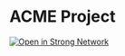 # ACME Project

[![Open in Strong Network](https://strong.network/assets/images/quickstart/quickstart_button_blue.png)](https://demo.strong.network/project/399991536570222/quickstart/714288768697896)
